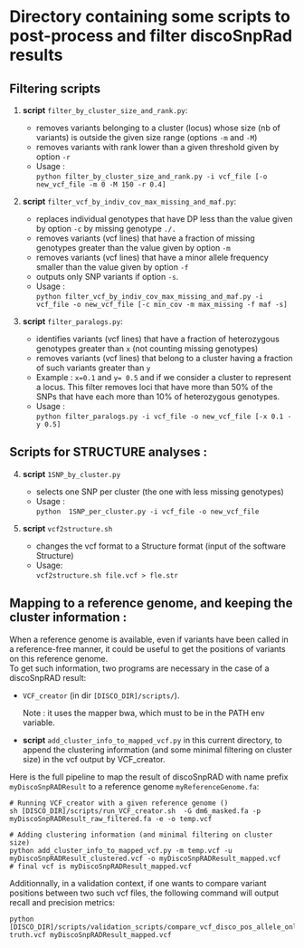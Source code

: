 # Directory containing some scripts to post-process and filter discoSnpRad results
   
	
## Filtering scripts  
  
   1. **script** `filter_by_cluster_size_and_rank.py`:
       * removes variants belonging to a cluster (locus) whose size (nb of variants) is outside the given size range (options `-m` and `-M`)
       * removes variants with rank lower than a given threshold given by option `-r`
       * Usage :  
       `python filter_by_cluster_size_and_rank.py -i vcf_file [-o new_vcf_file -m 0 -M 150 -r 0.4]`

   3. **script** `filter_vcf_by_indiv_cov_max_missing_and_maf.py`:
       * replaces individual genotypes that have DP less than the value given by option `-c` by missing genotype `./.`
       * removes variants (vcf lines) that have a fraction of missing genotypes greater than the value given by option `-m` 
       * removes variants (vcf lines) that have a minor allele frequency smaller than the value given by option `-f` 
       * outputs only SNP variants if option `-s`. 
       * Usage :    
       `python filter_vcf_by_indiv_cov_max_missing_and_maf.py -i vcf_file -o new_vcf_file [-c min_cov -m max_missing -f maf -s] `

  3. **script** `filter_paralogs.py`:
        * identifies variants (vcf lines) that have a fraction of heterozygous genotypes greater than `x` (not counting missing genotypes)
        * removes variants (vcf lines) that belong to a cluster having a fraction of such variants greater than `y`
        * Example : `x=0.1` and `y= 0.5` and if we consider a cluster to represent a locus. This filter removes loci that have more than 50% of the SNPs that have each more than 10% of heterozygous genotypes.
        * Usage :     
        `python filter_paralogs.py -i vcf_file -o new_vcf_file [-x 0.1 -y 0.5]`


## Scripts for STRUCTURE analyses :

   4. **script** `1SNP_by_cluster.py`
        * selects one SNP per cluster (the one with less missing genotypes)
        * Usage :   
        `python  1SNP_per_cluster.py -i vcf_file -o new_vcf_file`

   5. **script** `vcf2structure.sh`    
        * changes the vcf format to a Structure format (input of the software Structure)
        * Usage:    
        `vcf2structure.sh file.vcf > fle.str`   


## Mapping to a reference genome, and keeping the cluster information :

When a reference genome is available, even if variants have been called in a reference-free manner, it could be useful to get the positions of variants on this reference genome.    
To get such information, two programs are necessary in the case of a discoSnpRAD result:    

* `VCF_creator` (in dir `[DISCO_DIR]/scripts/`).     

   Note : it uses the mapper bwa, which must to be in the PATH env variable.   
   
* **script**  `add_cluster_info_to_mapped_vcf.py` in this current directory, to append the clustering information (and some minimal filtering on cluster size) in the vcf output by VCF_creator.   

Here is the full pipeline to map the result of discoSnpRAD with name prefix `myDiscoSnpRADResult` to a reference genome `myReferenceGenome.fa`:   
```
# Running VCF_creator with a given reference genome ()
sh [DISCO_DIR]/scripts/run_VCF_creator.sh  -G dm6_masked.fa -p myDiscoSnpRADResult_raw_filtered.fa -e -o temp.vcf

# Adding clustering information (and minimal filtering on cluster size)
python add_cluster_info_to_mapped_vcf.py -m temp.vcf -u myDiscoSnpRADResult_clustered.vcf -o myDiscoSnpRADResult_mapped.vcf
# final vcf is myDiscoSnpRADResult_mapped.vcf
```

Additionnally, in a validation context, if one wants to compare variant positions between two such vcf files, the following command will output recall and precision metrics:
```
python [DISCO_DIR]/scripts/validation_scripts/compare_vcf_disco_pos_allele_only.py truth.vcf myDiscoSnpRADResult_mapped.vcf
```


<!---
== Clustering full process ==
-----------------------------

`ls ${discofile}.fa > ${discofile}.fof  `

`short_read_connector.sh -b ${discofile}.fa -q ${discofile}.fof -s 0 -k ${k} -a
1 -l -p ${discofile}.txt`

`./quick_hierarchical_clustering ${discofile}.txt > ${discofile}.cluster`

`python3 clusters_and_fasta_to_fasta.py ${discofile}.fa ${discofile}.cluster >
${discofile}_with_clusters.fa`

`run_VCF_creator.sh -p ${discofile}_with_clusters.fa
-o ${discofile}_with_clusters.vcf`

**NB**: Then the `${discofile}_with_clusters.vcf` can be simply sorted to put
together variants from each cluster.

**Sources**:

`short_read_connector.sh` from <https://github.com/GATB/short_read_connector>

`run_VCF_creator.sh` from <https://github.com/GATB/DiscoSnp> (scripts directory)




== Old scripts ==
*  `filter_missgeno.py"  : filtering out variants with too many missing genotypes 
* From a .fa file generated by discoSnp-Rad, remove variants with too many missing genotypes 
* Usage: 
`filter_missgeno.py file max_missing` (with max_missing in percent)
-->
